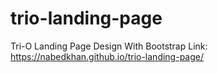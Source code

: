 # trio-landing-page
Tri-O Landing Page Design With Bootstrap
Link: https://nabedkhan.github.io/trio-landing-page/

